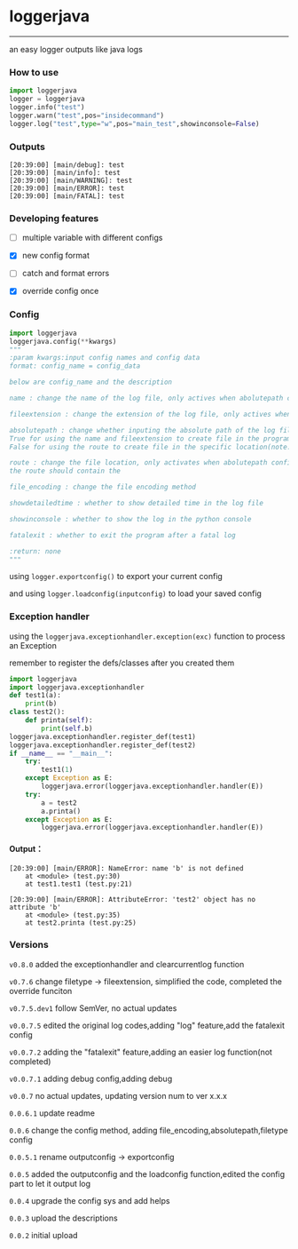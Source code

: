 # loggerjava

---
an easy logger outputs like java logs
### How to use
```python
import loggerjava
logger = loggerjava
logger.info("test")
logger.warn("test",pos="insidecommand")
logger.log("test",type="w",pos="main_test",showinconsole=False)
```

### Outputs
```
[20:39:00] [main/debug]: test
[20:39:00] [main/info]: test
[20:39:00] [main/WARNING]: test
[20:39:00] [main/ERROR]: test
[20:39:00] [main/FATAL]: test
```

### Developing features
- [ ] multiple variable with different configs
- [x] new config format
- [ ] catch and format errors
- [X] override config once


### Config
```python
import loggerjava
loggerjava.config(**kwargs)
"""
:param kwargs:input config names and config data
format: config_name = config_data

below are config_name and the description

name : change the name of the log file, only actives when abolutepath config is off

fileextension : change the extension of the log file, only actives when abolutepath config is off

absolutepath : change whether inputing the absolute path of the log file,
True for using the name and fileextension to create file in the program running location
False for using the route to create file in the specific location(note:you need to enter the file format,like:test.log)

route : change the file location, only activates when abolutepath config is on
the route should contain the

file_encoding : change the file encoding method

showdetailedtime : whether to show detailed time in the log file

showinconsole : whether to show the log in the python console

fatalexit : whether to exit the program after a fatal log

:return: none
"""
```
using `logger.exportconfig()` to export your current config

and using `logger.loadconfig(inputconfig)` to load your saved config

### Exception handler
using the `loggerjava.exceptionhandler.exception(exc)` function to process an Exception

remember to register the defs/classes after you created them

```python
import loggerjava
import loggerjava.exceptionhandler
def test1(a):
    print(b)
class test2():
    def printa(self):
        print(self.b)
loggerjava.exceptionhandler.register_def(test1)
loggerjava.exceptionhandler.register_def(test2)
if __name__ == "__main__":
    try:
        test1(1)
    except Exception as E:
        loggerjava.error(loggerjava.exceptionhandler.handler(E))
    try:
        a = test2
        a.printa()
    except Exception as E:
        loggerjava.error(loggerjava.exceptionhandler.handler(E))
```
#### Output：
```
[20:39:00] [main/ERROR]: NameError: name 'b' is not defined
    at <module> (test.py:30)
    at test1.test1 (test.py:21)

[20:39:00] [main/ERROR]: AttributeError: 'test2' object has no attribute 'b'
    at <module> (test.py:35)
    at test2.printa (test.py:25)
```
### Versions

`v0.8.0` added the exceptionhandler and clearcurrentlog function

`v0.7.6` change filetype -> fileextension, simplified the code, completed the override funciton

`v0.7.5.dev1` follow SemVer, no actual updates

`v0.0.7.5` edited the original log codes,adding "log" feature,add the fatalexit config

`v0.0.7.2` adding the "fatalexit" feature,adding an easier log function(not completed)

`v0.0.7.1` adding debug config,adding debug

`v0.0.7` no actual updates, updating version num to ver x.x.x

`0.0.6.1` update readme

`0.0.6` change the config method, adding file_encoding,absolutepath,filetype config

`0.0.5.1` rename outputconfig -> exportconfig

`0.0.5` added the outputconfig and the loadconfig function,edited the config part to let it output log

`0.0.4` upgrade the config sys and add helps

`0.0.3` upload the descriptions

`0.0.2` initial upload